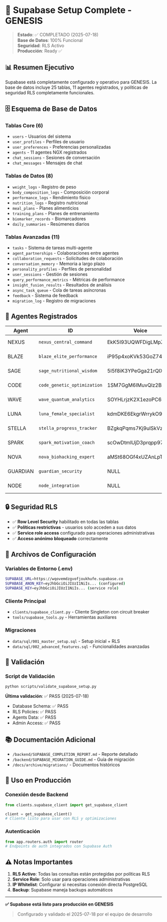 # 🎉 Supabase Setup Complete - GENESIS

> **Estado**: ✅ COMPLETADO (2025-07-18)  
> **Base de Datos**: 100% Funcional  
> **Seguridad**: RLS Activo  
> **Producción**: Ready ✅

## 📊 Resumen Ejecutivo

Supabase está completamente configurado y operativo para GENESIS. La base de datos incluye 25 tablas, 11 agentes registrados, y políticas de seguridad RLS completamente funcionales.

## 🗄️ Esquema de Base de Datos

### Tablas Core (6)
- `users` - Usuarios del sistema
- `user_profiles` - Perfiles de usuario
- `user_preferences` - Preferencias personalizadas
- `agents` - 11 agentes NGX registrados
- `chat_sessions` - Sesiones de conversación
- `chat_messages` - Mensajes de chat

### Tablas de Datos (8)
- `weight_logs` - Registro de peso
- `body_composition_logs` - Composición corporal
- `performance_logs` - Rendimiento físico
- `nutrition_logs` - Registro nutricional
- `meal_plans` - Planes alimenticios
- `training_plans` - Planes de entrenamiento
- `biomarker_records` - Biomarcadores
- `daily_summaries` - Resúmenes diarios

### Tablas Avanzadas (11)
- `tasks` - Sistema de tareas multi-agente
- `agent_partnerships` - Colaboraciones entre agentes
- `collaboration_requests` - Solicitudes de colaboración
- `conversation_memory` - Memoria a largo plazo
- `personality_profiles` - Perfiles de personalidad
- `user_sessions` - Gestión de sesiones
- `query_performance_metrics` - Métricas de performance
- `insight_fusion_results` - Resultados de análisis
- `async_task_queue` - Cola de tareas asíncronas
- `feedback` - Sistema de feedback
- `migration_log` - Registro de migraciones

## 🤖 Agentes Registrados

| Agent | ID | Voice | Status |
|-------|-----|-------|---------|
| NEXUS | `nexus_central_command` | EkK5I93UQWFDigLMpZcX | ✅ Online |
| BLAZE | `blaze_elite_performance` | iP95p4xoKVk53GoZ742B | ✅ Online |
| SAGE | `sage_nutritional_wisdom` | 5l5f8iK3YPeGga21rQIX | ✅ Online |
| CODE | `code_genetic_optimization` | 1SM7GgM6IMuvQlz2BwM3 | ✅ Online |
| WAVE | `wave_quantum_analytics` | SOYHLrjzK2X1ezoPC6cr | ✅ Online |
| LUNA | `luna_female_specialist` | kdmDKE6EkgrWrrykO9Qt | ✅ Online |
| STELLA | `stella_progress_tracker` | BZgkqPqms7Kj9ulSkVzn | ✅ Online |
| SPARK | `spark_motivation_coach` | scOwDtmlUjD3prqpp97I | ✅ Online |
| NOVA | `nova_biohacking_expert` | aMSt68OGf4xUZAnLpTU8 | ✅ Online |
| GUARDIAN | `guardian_security` | NULL | ✅ Online |
| NODE | `node_integration` | NULL | ✅ Online |

## 🔒 Seguridad RLS

- ✅ **Row Level Security** habilitado en todas las tablas
- ✅ **Políticas restrictivas** - usuarios solo acceden a sus datos
- ✅ **Service role access** configurado para operaciones administrativas
- ✅ **Acceso anónimo bloqueado** correctamente

## 🔧 Archivos de Configuración

### Variables de Entorno (.env)
```bash
SUPABASE_URL=https://wqovemdzgvofjoukhufe.supabase.co
SUPABASE_ANON_KEY=eyJhbGciOiJIUzI1NiIs... (configured)
SUPABASE_KEY=eyJhbGciOiJIUzI1NiIs... (service role)
```

### Cliente Principal
- `clients/supabase_client.py` - Cliente Singleton con circuit breaker
- `tools/supabase_tools.py` - Herramientas auxiliares

### Migraciones
- `data/sql/001_master_setup.sql` - Setup inicial + RLS
- `data/sql/002_advanced_features.sql` - Funcionalidades avanzadas

## 🧪 Validación

### Script de Validación
```bash
python scripts/validate_supabase_setup.py
```

**Última validación**: ✅ PASS (2025-07-18)
- Database Schema: ✅ PASS
- RLS Policies: ✅ PASS  
- Agents Data: ✅ PASS
- Admin Access: ✅ PASS

## 📚 Documentación Adicional

- `/backend/SUPABASE_COMPLETION_REPORT.md` - Reporte detallado
- `/backend/SUPABASE_MIGRATION_GUIDE.md` - Guía de migración
- `/docs/archive/migrations/` - Documentos históricos

## 🚀 Uso en Producción

### Conexión desde Backend
```python
from clients.supabase_client import get_supabase_client

client = get_supabase_client()
# Cliente listo para usar con RLS y optimizaciones
```

### Autenticación
```python
from app.routers.auth import router
# Endpoints de auth integrados con Supabase Auth
```

## ⚠️ Notas Importantes

1. **RLS Activo**: Todas las consultas están protegidas por políticas RLS
2. **Service Role**: Solo usar para operaciones administrativas
3. **IP Whitelist**: Configurar si necesitas conexión directa PostgreSQL
4. **Backup**: Supabase maneja backups automáticos

---

**✅ Supabase está listo para producción en GENESIS**

> Configurado y validado el 2025-07-18 por el equipo de desarrollo